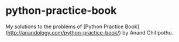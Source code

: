 python-practice-book
====================

My solutions to the problems of [Python Practice Book] (http://anandology.com/python-practice-book/) by Anand Chitipothu. 
